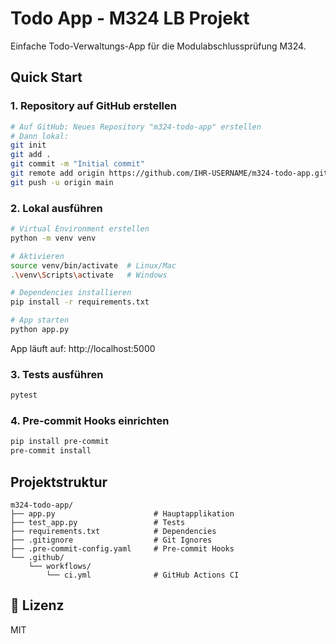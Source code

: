 # Todo App - M324 LB Projekt

Einfache Todo-Verwaltungs-App für die Modulabschlussprüfung M324.

## Quick Start

### 1. Repository auf GitHub erstellen
```bash
# Auf GitHub: Neues Repository "m324-todo-app" erstellen
# Dann lokal:
git init
git add .
git commit -m "Initial commit"
git remote add origin https://github.com/IHR-USERNAME/m324-todo-app.git
git push -u origin main
```

### 2. Lokal ausführen
```bash
# Virtual Environment erstellen
python -m venv venv

# Aktivieren
source venv/bin/activate  # Linux/Mac
.\venv\Scripts\activate   # Windows

# Dependencies installieren
pip install -r requirements.txt

# App starten
python app.py
```

App läuft auf: http://localhost:5000

### 3. Tests ausführen
```bash
pytest
```

### 4. Pre-commit Hooks einrichten
```bash
pip install pre-commit
pre-commit install
```

## Projektstruktur
```
m324-todo-app/
├── app.py                      # Hauptapplikation
├── test_app.py                 # Tests
├── requirements.txt            # Dependencies
├── .gitignore                  # Git Ignores
├── .pre-commit-config.yaml     # Pre-commit Hooks
└── .github/
    └── workflows/
        └── ci.yml              # GitHub Actions CI
```


## 📝 Lizenz
MIT
